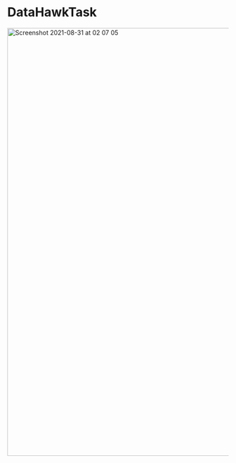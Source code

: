 # DataHawkTask
<img width="973" alt="Screenshot 2021-08-31 at 02 07 05" src="https://user-images.githubusercontent.com/69386343/131421672-94507a6c-595e-433a-a4ff-1cf6b077c434.png">
